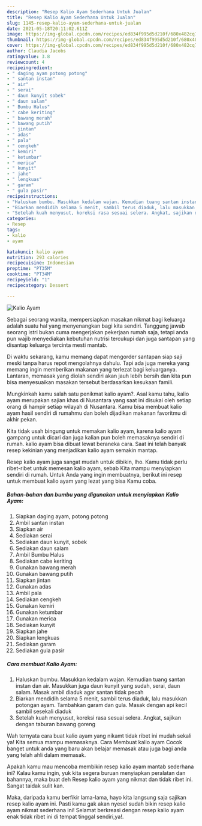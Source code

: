 ```yaml
---
description: "Resep Kalio Ayam Sederhana Untuk Jualan"
title: "Resep Kalio Ayam Sederhana Untuk Jualan"
slug: 1145-resep-kalio-ayam-sederhana-untuk-jualan
date: 2021-05-18T20:11:02.611Z
image: https://img-global.cpcdn.com/recipes/ed834f995d5d210f/680x482cq70/kalio-ayam-foto-resep-utama.jpg
thumbnail: https://img-global.cpcdn.com/recipes/ed834f995d5d210f/680x482cq70/kalio-ayam-foto-resep-utama.jpg
cover: https://img-global.cpcdn.com/recipes/ed834f995d5d210f/680x482cq70/kalio-ayam-foto-resep-utama.jpg
author: Claudia Jacobs
ratingvalue: 3.8
reviewcount: 4
recipeingredient:
- " daging ayam potong potong"
- " santan instan"
- " air"
- " serai"
- " daun kunyit sobek"
- " daun salam"
- " Bumbu Halus"
- " cabe keriting"
- " bawang merah"
- " bawang putih"
- " jintan"
- " adas"
- " pala"
- " cengkeh"
- " kemiri"
- " ketumbar"
- " merica"
- " kunyit"
- " jahe"
- " lengkuas"
- " garam"
- " gula pasir"
recipeinstructions:
- "Haluskan bumbu. Masukkan kedalam wajan. Kemudian tuang santan instan dan air. Masukkan juga daun kunyit yang sudah, serai, daun salam. Masak ambil diaduk agar santan tidak pecah"
- "Biarkan mendidih selama 5 menit, sambil terus diaduk, lalu masukkan potongan ayam. Tambahkan garam dan gula. Masak dengan api kecil sambil sesekali diaduk"
- "Setelah kuah menyusut, koreksi rasa sesuai selera. Angkat, sajikan dengan taburan bawang goreng"
categories:
- Resep
tags:
- kalio
- ayam

katakunci: kalio ayam 
nutrition: 293 calories
recipecuisine: Indonesian
preptime: "PT35M"
cooktime: "PT34M"
recipeyield: "1"
recipecategory: Dessert

---
```



![Kalio Ayam](https://img-global.cpcdn.com/recipes/ed834f995d5d210f/680x482cq70/kalio-ayam-foto-resep-utama.jpg)

Sebagai seorang wanita, mempersiapkan masakan nikmat bagi keluarga adalah suatu hal yang menyenangkan bagi kita sendiri. Tanggung jawab seorang istri bukan cuma mengerjakan pekerjaan rumah saja, tetapi anda pun wajib menyediakan kebutuhan nutrisi tercukupi dan juga santapan yang disantap keluarga tercinta mesti mantab.

Di waktu  sekarang, kamu memang dapat mengorder santapan siap saji meski tanpa harus repot mengolahnya dahulu. Tapi ada juga mereka yang memang ingin memberikan makanan yang terlezat bagi keluarganya. Lantaran, memasak yang diolah sendiri akan jauh lebih bersih dan kita pun bisa menyesuaikan masakan tersebut berdasarkan kesukaan famili. 



Mungkinkah kamu salah satu penikmat kalio ayam?. Asal kamu tahu, kalio ayam merupakan sajian khas di Nusantara yang saat ini disukai oleh setiap orang di hampir setiap wilayah di Nusantara. Kamu bisa membuat kalio ayam hasil sendiri di rumahmu dan boleh dijadikan makanan favoritmu di akhir pekan.

Kita tidak usah bingung untuk memakan kalio ayam, karena kalio ayam gampang untuk dicari dan juga kalian pun boleh memasaknya sendiri di rumah. kalio ayam bisa dibuat lewat beraneka cara. Saat ini telah banyak resep kekinian yang menjadikan kalio ayam semakin mantap.

Resep kalio ayam juga sangat mudah untuk dibikin, lho. Kamu tidak perlu ribet-ribet untuk memesan kalio ayam, sebab Kita mampu menyiapkan sendiri di rumah. Untuk Anda yang ingin membuatnya, berikut ini resep untuk membuat kalio ayam yang lezat yang bisa Kamu coba.

<!--inarticleads1-->

##### Bahan-bahan dan bumbu yang digunakan untuk menyiapkan Kalio Ayam:

1. Siapkan  daging ayam, potong potong
1. Ambil  santan instan
1. Siapkan  air
1. Sediakan  serai
1. Sediakan  daun kunyit, sobek
1. Sediakan  daun salam
1. Ambil  Bumbu Halus
1. Sediakan  cabe keriting
1. Gunakan  bawang merah
1. Gunakan  bawang putih
1. Siapkan  jintan
1. Gunakan  adas
1. Ambil  pala
1. Sediakan  cengkeh
1. Gunakan  kemiri
1. Gunakan  ketumbar
1. Gunakan  merica
1. Sediakan  kunyit
1. Siapkan  jahe
1. Siapkan  lengkuas
1. Sediakan  garam
1. Sediakan  gula pasir




<!--inarticleads2-->

##### Cara membuat Kalio Ayam:

1. Haluskan bumbu. Masukkan kedalam wajan. Kemudian tuang santan instan dan air. Masukkan juga daun kunyit yang sudah, serai, daun salam. Masak ambil diaduk agar santan tidak pecah
1. Biarkan mendidih selama 5 menit, sambil terus diaduk, lalu masukkan potongan ayam. Tambahkan garam dan gula. Masak dengan api kecil sambil sesekali diaduk
1. Setelah kuah menyusut, koreksi rasa sesuai selera. Angkat, sajikan dengan taburan bawang goreng




Wah ternyata cara buat kalio ayam yang nikamt tidak ribet ini mudah sekali ya! Kita semua mampu memasaknya. Cara Membuat kalio ayam Cocok banget untuk anda yang baru akan belajar memasak atau juga bagi anda yang telah ahli dalam memasak.

Apakah kamu mau mencoba membikin resep kalio ayam mantab sederhana ini? Kalau kamu ingin, yuk kita segera buruan menyiapkan peralatan dan bahannya, maka buat deh Resep kalio ayam yang nikmat dan tidak ribet ini. Sangat taidak sulit kan. 

Maka, daripada kamu berfikir lama-lama, hayo kita langsung saja sajikan resep kalio ayam ini. Pasti kamu gak akan nyesel sudah bikin resep kalio ayam nikmat sederhana ini! Selamat berkreasi dengan resep kalio ayam enak tidak ribet ini di tempat tinggal sendiri,ya!.

